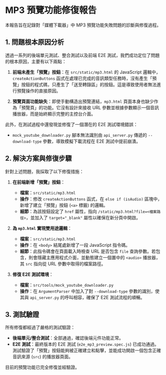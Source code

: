 # MP3 預覽功能修復報告

本報告旨在記錄對「媒體下載器」中 MP3 預覽功能失敗問題的診斷與修復過程。

## 1. 問題根本原因分析

透過一系列的後端單元測試、整合測試以及前端 E2E 測試，我們成功定位了問題的根本原因，主要有以下兩點：

1.  **前端未產生「預覽」按鈕**：在 `src/static/mp3.html` 的 JavaScript 邏輯中，`createActionButtons` 函式在處理已完成的音訊類型任務時，沒有產生「預覽」按鈕的程式碼，只產生了「送至轉錄區」的按鈕。這是導致使用者無法進行預覽操作的直接原因。

2.  **預覽頁面功能缺失**：即使手動構造出預覽連結，`mp3.html` 頁面本身也缺少作為「預覽頁」的功能。它沒有設計來接收 URL 參數並根據參數顯示一個音訊播放器，而是始終顯示完整的主控台介面。

此外，在測試過程中還發現並修復了一個潛在的 E2E 測試環境錯誤：
*   `mock_youtube_downloader.py` 腳本無法識別由 `api_server.py` 傳遞的 `--download-type` 參數，導致模擬下載流程在 E2E 測試中提前崩潰。

## 2. 解決方案與修復步驟

針對上述問題，我採取了以下修復措施：

1.  **在前端新增「預覽」按鈕**：
    *   **檔案**：`src/static/mp3.html`
    *   **操作**：修改 `createActionButtons` 函式，在 `else if (isAudio)` 區塊中，新增了建立「預覽」按鈕 (`<a>` 標籤) 的邏輯。
    *   **細節**：為該按鈕設定了 `href` 屬性，指向 `/static/mp3.html?file=<檔案路徑>`，並加入了 `target="_blank"` 屬性以確保在新分頁中開啟。

2.  **為 `mp3.html` 實現雙用途邏輯**：
    *   **檔案**：`src/static/mp3.html`
    *   **操作**：在 `<body>` 結尾處新增了一段 JavaScript 指令碼。
    *   **細節**：此指令碼會在頁面載入時檢查 URL 是否包含 `file` 查詢參數。若包含，則會隱藏主應用程式介面，並動態建立一個置中的 `<audio>` 播放器，其 `src` 指向從 URL 參數中取得的檔案路徑。

3.  **修復 E2E 測試環境**：
    *   **檔案**：`src/tools/mock_youtube_downloader.py`
    *   **操作**：在 `ArgumentParser` 中加入了對 `--download-type` 參數的識別，使其與 `api_server.py` 的呼叫相容，確保了 E2E 測試流程的順暢。

## 3. 測試驗證

所有修復都經過了嚴格的測試驗證：

*   **後端單元/整合測試**：全部通過，確認後端元件功能正常。
*   **E2E 測試**：最終版本的 E2E 測試 (`e2e_mp3_preview.spec.js`) 已成功通過。測試驗證了「預覽」按鈕能夠被正確建立和點擊，並能成功開啟一個包含正確音訊來源 (`src`) 的播放器頁面。

目前的預覽功能已完全修復並經驗證。
